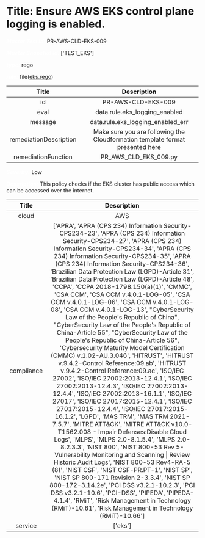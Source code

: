 



# Title: Ensure AWS EKS control plane logging is enabled.


***<font color="white">Master Test Id:</font>*** PR-AWS-CLD-EKS-009

***<font color="white">Master Snapshot Id:</font>*** ['TEST_EKS']

***<font color="white">type:</font>*** rego

***<font color="white">rule:</font>*** file([eks.rego])  
  
  
  
  

|Title|Description|
| :---: | :---: |
|id|PR-AWS-CLD-EKS-009|
|eval|data.rule.eks_logging_enabled|
|message|data.rule.eks_logging_enabled_err|
|remediationDescription|Make sure you are following the Cloudformation template format presented <a href='https://boto3.amazonaws.com/v1/documentation/api/latest/reference/services/eks.html#EKS.Client.describe_cluster' target='_blank'>here</a>|
|remediationFunction|PR_AWS_CLD_EKS_009.py|


***<font color="white">Severity:</font>*** Low

***<font color="white">Description:</font>*** This policy checks if the EKS cluster has public access which can be accessed over the internet.  
  
  

|Title|Description|
| :---: | :---: |
|cloud|AWS|
|compliance|['APRA', 'APRA (CPS 234) Information Security-CPS234-23', 'APRA (CPS 234) Information Security-CPS234-27', 'APRA (CPS 234) Information Security-CPS234-34', 'APRA (CPS 234) Information Security-CPS234-35', 'APRA (CPS 234) Information Security-CPS234-36', 'Brazilian Data Protection Law (LGPD)-Article 31', 'Brazilian Data Protection Law (LGPD)-Article 48', 'CCPA', 'CCPA 2018-1798.150(a)(1)', 'CMMC', 'CSA CCM', 'CSA CCM v.4.0.1-LOG-05', 'CSA CCM v.4.0.1-LOG-06', 'CSA CCM v.4.0.1-LOG-08', 'CSA CCM v.4.0.1-LOG-13', "CyberSecurity Law of the People's Republic of China", "CyberSecurity Law of the People's Republic of China-Article 55", "CyberSecurity Law of the People's Republic of China-Article 56", 'Cybersecurity Maturity Model Certification (CMMC) v.1.02-AU.3.046', 'HITRUST', 'HITRUST v.9.4.2-Control Reference:09.ab', 'HITRUST v.9.4.2-Control Reference:09.ac', 'ISO/IEC 27002', 'ISO/IEC 27002:2013-12.4.1', 'ISO/IEC 27002:2013-12.4.3', 'ISO/IEC 27002:2013-12.4.4', 'ISO/IEC 27002:2013-16.1.1', 'ISO/IEC 27017', 'ISO/IEC 27017:2015-12.4.1', 'ISO/IEC 27017:2015-12.4.4', 'ISO/IEC 27017:2015-16.1.2', 'LGPD', 'MAS TRM', 'MAS TRM 2021-7.5.7', 'MITRE ATT&CK', 'MITRE ATT&CK v10.0-T1562.008 - Impair Defenses:Disable Cloud Logs', 'MLPS', 'MLPS 2.0-8.1.5.4', 'MLPS 2.0-8.2.3.3', 'NIST 800', 'NIST 800-53 Rev 5-Vulnerability Monitoring and Scanning \| Review Historic Audit Logs', 'NIST 800-53 Rev4-RA-5 (8)', 'NIST CSF', 'NIST CSF-PR.PT-1', 'NIST SP', 'NIST SP 800-171 Revision 2-3.3.4', 'NIST SP 800-172-3.14.2e', 'PCI DSS v3.2.1-10.2.3', 'PCI DSS v3.2.1-10.6', 'PCI-DSS', 'PIPEDA', 'PIPEDA-4.1.4', 'RMiT', 'Risk Management in Technology (RMiT)-10.61', 'Risk Management in Technology (RMiT)-10.66']|
|service|['eks']|



[eks.rego]: https://github.com/prancer-io/prancer-compliance-test/tree/master/aws/cloud/eks.rego
